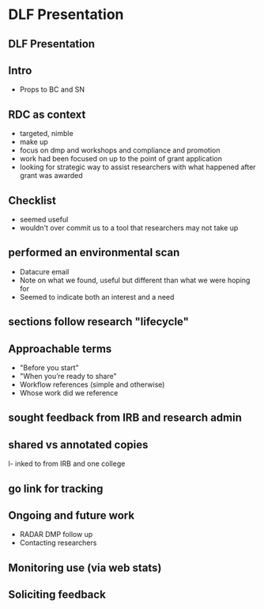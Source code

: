 # DLF Presentation
## DLF Presentation
## Intro
- Props to BC and SN
## RDC as context
- targeted, nimble
- make up
- focus on dmp and workshops and compliance and promotion
- work had been focused on up to the point of grant application
- looking for strategic way to assist researchers with what happened after grant was awarded
## Checklist
- seemed useful
- wouldn't over commit us to a tool that researchers may not take up 
## performed an environmental scan
- Datacure email
- Note on what we found, useful but different than what we were hoping for
- Seemed to indicate both an interest and a need
## sections follow research "lifecycle"
## Approachable terms
- "Before you start"
- "When you’re ready to share"
- Workflow references (simple and otherwise)
- Whose work did we reference
## sought feedback from IRB and research admin
## shared vs annotated copies
l- inked to from IRB and one college
## go link for tracking
## Ongoing and future work
- RADAR DMP follow up
- Contacting researchers
## Monitoring use (via web stats)
## Soliciting feedback


